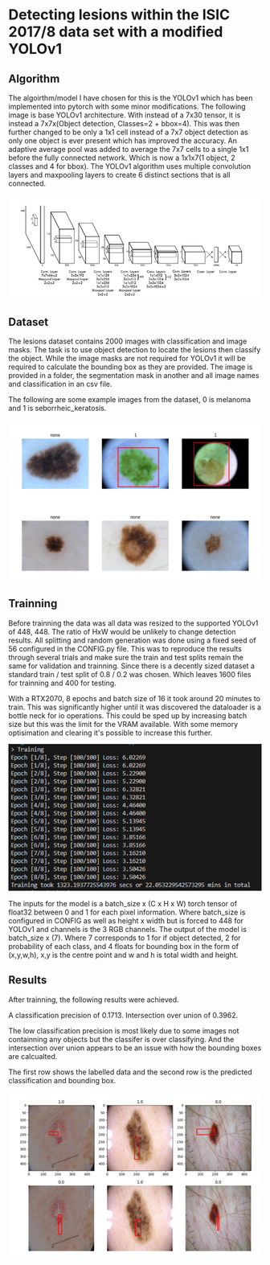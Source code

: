 
# Detecting lesions within the ISIC 2017/8 data set with a modified YOLOv1
## Algorithm

The algoirthm/model I have chosen for this is the YOLOv1 which has been implemented into pytorch with some minor modifications. The following image is base YOLOv1 architecture. With instead of a 7x30 tensor, it is instead a 7x7x(Object detection, Classes=2 + bbox=4). This was then further changed to be only a 1x1 cell instead of a 7x7 object detection as only one object is ever present which has improved the accuracy. An adaptive average pool was added to average the 7x7 cells to a single 1x1 before the fully connected network. Which is now a 1x1x7(1 object, 2 classes and 4 for bbox). The YOLOv1 algorithm uses multiple convolution layers and maxpooling layers to create 6 distinct sections that is all connected. 

![YOLOv1 network](./images/architecture.png)


## Dataset

The lesions dataset contains 2000 images with classification and image masks. The task is to use object detection to locate the lesions then classify the object. While the image masks are not required for YOLOv1 it will be required to calculate the bounding box as they are provided. The image is provided in a folder, the segmentation mask in another and all image names and classification in an csv file. 

The following are some example images from the dataset, 0 is melanoma and 1 is seborrheic_keratosis. 

![Dataset](./images/dataset.png)


## Trainning

Before trainning the data was all data was resized to the supported YOLOv1 of 448, 448. The ratio of HxW would be unlikely to change detection results. All splitting and random generation was done using a fixed seed of 56 configured in the CONFIG.py file. This was to reproduce the results through several trials and make sure the train and test splits remain the same for validation and trainning. Since there is a decently sized dataset a standard train / test split of 0.8 / 0.2 was chosen. Which leaves 1600 files for trainning and 400 for testing. 

With a RTX2070, 8 epochs and batch size of 16 it took around 20 minutes to train. This was significantly higher until it was discovered the dataloader is a bottle neck for io operations. This could be sped up by increasing batch size but this was the limit for the VRAM available. With some memory optisimation and clearing it's possible to increase this further.

![Trainning process](./images/Trainning%20process.png)

The inputs for the model is a batch_size x (C x H x W) torch tensor of float32 between 0 and 1 for each pixel information. Where batch_size is configured in CONFIG as well as height x width but is forced to 448 for YOLOv1 and channels is the 3 RGB channels. The output of the model is batch_size x (7). Where 7 corresponds to 1 for if object detected, 2 for probability of each class, and 4 floats for bounding box in the form of (x,y,w,h), x,y is the centre point and w and h is total width and height. 
## Results

After trainning, the following results were achieved. 

A classification precision of 0.1713.
Intersection over union of 0.3962.

The low classification precision is most likely due to some images not containning any objects but the classifer is over classifying. And the intersection over union appears to be an issue with how the bounding boxes are calcualted.

The first row shows the labelled data and the second row is the predicted classification and bounding box. 

![Results](./images/Results.png)